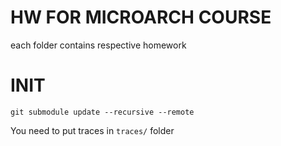# HW FOR MICROARCH COURSE

each folder contains respective homework

# INIT

`git submodule update --recursive --remote`

You need to put traces in `traces/` folder
